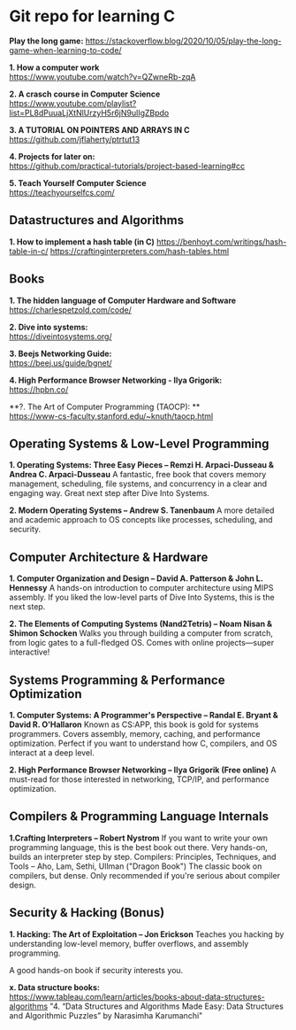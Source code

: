 # Git repo for learning C

**Play the long game:**
https://stackoverflow.blog/2020/10/05/play-the-long-game-when-learning-to-code/

**1. How a computer work** \
https://www.youtube.com/watch?v=QZwneRb-zqA

**2. A crasch course in Computer Science** \
https://www.youtube.com/playlist?list=PL8dPuuaLjXtNlUrzyH5r6jN9ulIgZBpdo

**3. A TUTORIAL ON POINTERS AND ARRAYS IN C** \
https://github.com/jflaherty/ptrtut13

**4. Projects for later on:** \
https://github.com/practical-tutorials/project-based-learning#cc

**5. Teach Yourself Computer Science** \
https://teachyourselfcs.com/

## Datastructures and Algorithms 
**1. How to implement a hash table (in C)**
https://benhoyt.com/writings/hash-table-in-c/
https://craftinginterpreters.com/hash-tables.html

## Books
**1. The hidden language of Computer Hardware and Software** \
https://charlespetzold.com/code/

**2. Dive into systems:** \
https://diveintosystems.org/

**3. Beejs Networking Guide:** \
https://beej.us/guide/bgnet/

**4. High Performance Browser Networking - Ilya Grigorik:** \
https://hpbn.co/

**?. The Art of Computer Programming (TAOCP): ** \
https://www-cs-faculty.stanford.edu/~knuth/taocp.html

## Operating Systems & Low-Level Programming
**1. Operating Systems: Three Easy Pieces – Remzi H. Arpaci-Dusseau & Andrea C. Arpaci-Dusseau**
A fantastic, free book that covers memory management, scheduling, file systems, and concurrency in a clear and engaging way.
Great next step after Dive Into Systems.

**2. Modern Operating Systems – Andrew S. Tanenbaum**
A more detailed and academic approach to OS concepts like processes, scheduling, and security.

## Computer Architecture & Hardware
**1. Computer Organization and Design – David A. Patterson & John L. Hennessy**
A hands-on introduction to computer architecture using MIPS assembly.
If you liked the low-level parts of Dive Into Systems, this is the next step.


**2. The Elements of Computing Systems (Nand2Tetris) – Noam Nisan & Shimon Schocken**
Walks you through building a computer from scratch, from logic gates to a full-fledged OS.
Comes with online projects—super interactive!


## Systems Programming & Performance Optimization

**1. Computer Systems: A Programmer's Perspective – Randal E. Bryant & David R. O’Hallaron**
Known as CS:APP, this book is gold for systems programmers. Covers assembly, memory, caching, and performance optimization.
Perfect if you want to understand how C, compilers, and OS interact at a deep level.


**2. High Performance Browser Networking – Ilya Grigorik (Free online)**
A must-read for those interested in networking, TCP/IP, and performance optimization.

## Compilers & Programming Language Internals
**1.Crafting Interpreters – Robert Nystrom**
If you want to write your own programming language, this is the best book out there.
Very hands-on, builds an interpreter step by step.
Compilers: Principles, Techniques, and Tools – Aho, Lam, Sethi, Ullman ("Dragon Book")
The classic book on compilers, but dense. Only recommended if you're serious about compiler design.

## Security & Hacking (Bonus)

**1. Hacking: The Art of Exploitation – Jon Erickson**
Teaches you hacking by understanding low-level memory, buffer overflows, and assembly programming.

A good hands-on book if security interests you.

**x. Data structure books:** \
https://www.tableau.com/learn/articles/books-about-data-structures-algorithms
"4. “Data Structures and Algorithms Made Easy: Data Structures and Algorithmic Puzzles” by Narasimha Karumanchi"
